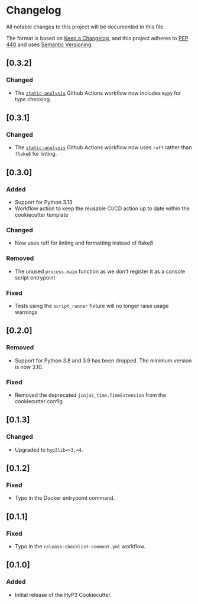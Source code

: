 # Changelog

All notable changes to this project will be documented in this file.

The format is based on [Keep a Changelog](https://keepachangelog.com/en/1.0.0/),
and this project adheres to [PEP 440](https://www.python.org/dev/peps/pep-0440/) 
and uses [Semantic Versioning](https://semver.org/spec/v2.0.0.html).

## [0.3.2]
### Changed
- The [`static-analysis`]({{cookiecutter.__project_name}}/.github/workflows/static-analysis.yml) Github Actions workflow now includes `mypy` for type checking.

## [0.3.1]
### Changed
- The [`static-analysis`]({{cookiecutter.__project_name}}/.github/workflows/static-analysis.yml) Github Actions workflow now uses `ruff` rather than `flake8` for linting.

## [0.3.0]
### Added
* Support for Python 3.13
* Workflow action to keep the reusable CI/CD action up to date within the cookiecutter template

### Changed
* Now uses ruff for linting and formatting instead of flake8

### Removed
* The unused `process.main` function as we don't register it as a console script entrypoint

### Fixed
* Tests using the `script_runner` fixture will no longer raise usage warnings 

## [0.2.0]
### Removed
* Support for Python 3.8 and 3.9 has been dropped. The minimum version is now 3.10.
### Fixed
* Removed the deprecated `jinja2_time.TimeExtension` from the cookiecutter config

## [0.1.3]
### Changed
* Upgraded to `hyp3lib=>3,<4`.

## [0.1.2]
### Fixed
- Typo in the Docker entrypoint command.

## [0.1.1]
### Fixed
- Typo in the `release-checklist-comment.yml` workflow.

## [0.1.0]
### Added
- Initial release of the HyP3 Cookiecutter.
